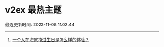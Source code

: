 # v2ex 最热主题

最近更新时间: 2023-11-08 11:02:44

--- 
1. [一个人在海底捞过生日是怎么样的体验？](https://www.v2ex.com/t/989704) 
